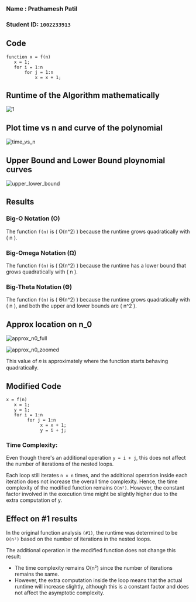 ### Name : Prathamesh Patil
### Student ID: `1002233913`

## Code

```
function x = f(n)
   x = 1;
   for i = 1:n
       for j = 1:n
           x = x + 1;
```

## Runtime of the Algorithm mathematically

![1](https://github.com/user-attachments/assets/ada3dab1-06a6-4f61-9943-f34587209227)

## Plot time vs n and curve of the polynomial

![time_vs_n](https://github.com/user-attachments/assets/813d9f27-5b12-47ea-84e9-2ee91fa29757)

## Upper Bound and Lower Bound ploynomial curves

![upper_lower_bound](https://github.com/user-attachments/assets/90045542-e17a-4056-b736-8851e838db47)

## Results

### Big-O Notation (O)
The function `f(n)` is \( O(n^2) \) because the runtime grows quadratically with \( n \).

### Big-Omega Notation (Ω)
The function `f(n)` is \( Ω(n^2) \) because the runtime has a lower bound that grows quadratically with \( n \).

### Big-Theta Notation (Θ)
The function `f(n)` is \( Θ(n^2) \) because the runtime grows quadratically with \( n \), and both the upper and lower bounds are \( n^2 \).

## Approx location on n_0

![approx_n0_full](https://github.com/user-attachments/assets/2ae7cd13-62c1-4a1e-92e2-895e7977c26c)

![approx_n0_zoomed](https://github.com/user-attachments/assets/8a5dc853-532c-453c-9e02-70ffec5cf3bb)

This value of 𝑛 is approximately where the function starts behaving quadratically.

## Modified Code

```
x = f(n)
   x = 1;
   y = 1;
   for i = 1:n
        for j = 1:n
             x = x + 1;
             y = i + j;
```

### Time Complexity:
Even though there's an additional operation `y = i + j`, this does not affect the number of iterations of the nested loops.

Each loop still iterates `n × n` times, and the additional operation inside each iteration does not increase the overall time complexity. Hence, the time complexity of the modified function remains `O(n²)`. 
However, the constant factor involved in the execution time might be slightly higher due to the extra computation of y.

## Effect on #1 results

In the original function analysis `(#1)`, the runtime was determined to be `O(n²)` based on the number of iterations in the nested loops.

The additional operation in the modified function does not change this result:
- The time complexity remains O(n²) since the number of iterations remains the same.
- However, the extra computation inside the loop means that the actual runtime will increase slightly, although this is a constant factor and does not affect the asymptotic complexity.

